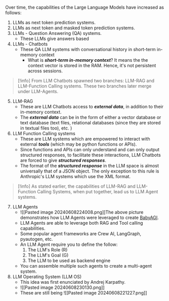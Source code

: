 Over time, the capabilities of the Large Language Models have increased as follows:
1. LLMs as next token prediction systems.
2. LLMs as next token and masked token prediction systems.
3. LLMs - Question Answering (QA) systems.
	- These LLMs give answers based 
4. LLMs - Chatbots
	- These QA LLM systems with conversational history in short-term in-memory context
		- What is ***short-term in-memory context***? It means the the context vector is stored in the RAM. Hence, it's not persistent across sessions.
> [!info]
> From LLM Chatbots spawned two branches: LLM-RAG and LLM-Function Calling systems. These two branches later merge under LLM-Agents.

5. LLM-RAG 
	- These are LLM Chatbots access to ***external data***, in addition to their in-memory context.
	- The ***external data*** can be in the form of either a vector database or text database (text files, relational databases (since they are stored in textual files too), etc. )
6. LLM Function Calling systems
	- These are LLM systems which are empowered to interact with external ***tools*** (which may be python functions or APIs).
	- Since functions and APIs can only understand and can only output structured responses, to facilitate these interactions, LLM Chatbots are forced to give ***structured responses***.
	- The format of the ***structured response*** in the LLM space is almost universally that of a JSON object. The only exception to this rule is Anthropic's LLM systems which use the XML format. 
> [!info]
> As stated earlier, the capabilities of LLM-RAG and LLM-Function Calling Systems, when put together, lead us to LLM Agent systems.

7. LLM Agents
	- ![[Pasted image 20240608224008.png]]The above picture demonstrates how LLM Agents were leveraged to create [BabyAGI](https://babyagi.org/).
	- LLM Agents are able to leverage both RAG and Tool calling capabilities.
	- Some popular agent frameworks are Crew AI, LangGraph, pyautogen, etc.
	- An LLM Agent require you to define the follow:
		1. The LLM's Role (R)
		2. The LLM's Goal (G)
		3. The LLM to be used as backend engine
	- You can assemble multiple such agents to create a multi-agent system.
8. LLM Operating System (LLM OS)
	- This idea was first enunciated by Andrej Karpathy.
	- ![[Pasted image 20240608230130.png]]
	- These are still being 
![[Pasted image 20240608221227.png]]
